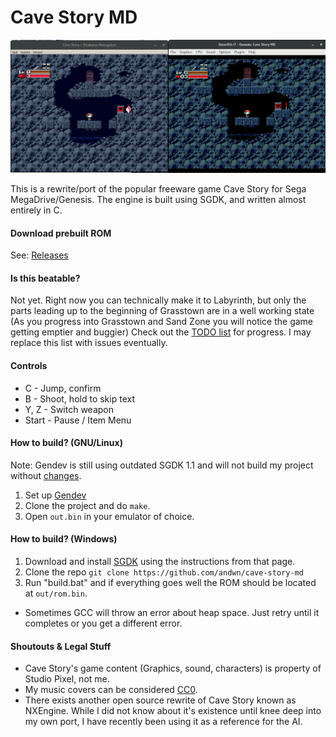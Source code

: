 # Cave Story MD
![Screenshot](doc/ss01.png)

This is a rewrite/port of the popular freeware game Cave Story for Sega MegaDrive/Genesis.
The engine is built using SGDK, and written almost entirely in C.

#### Download prebuilt ROM
See: [Releases](https://github.com/andwn/cave-story-md/releases)

#### Is this beatable?
Not yet. Right now you can technically make it to Labyrinth, but only the parts leading up to the beginning of Grasstown are in a well working state (As you progress into Grasstown and Sand Zone you will notice the game getting emptier and buggier)
Check out the [TODO list](doc/TODO.md) for progress. I may replace this list with issues eventually.

#### Controls
- C - Jump, confirm
- B - Shoot, hold to skip text
- Y, Z - Switch weapon
- Start - Pause / Item Menu

#### How to build? (GNU/Linux)
Note: Gendev is still using outdated SGDK 1.1 and will not build my project without [changes](https://github.com/kubilus1/gendev/issues/17).

1. Set up [Gendev](https://github.com/kubilus1/gendev.git)
2. Clone the project and do `make`.
3. Open `out.bin` in your emulator of choice.

#### How to build? (Windows)
1. Download and install [SGDK](https://github.com/Stephane-D/SGDK.git) using the instructions from that page.
2. Clone the repo `git clone https://github.com/andwn/cave-story-md`
3. Run "build.bat" and if everything goes well the ROM should be located at `out/rom.bin`.
  - Sometimes GCC will throw an error about heap space. Just retry until it completes or you get a different error.

#### Shoutouts & Legal Stuff
- Cave Story's game content (Graphics, sound, characters) is property of Studio Pixel, not me.
- My music covers can be considered [CC0](https://creativecommons.org/publicdomain/zero/1.0/).
- There exists another open source rewrite of Cave Story known as NXEngine. While I did not know about it's existence until knee deep into my own port, I have recently been using it as a reference for the AI.

